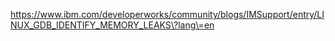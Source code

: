 https://www.ibm.com/developerworks/community/blogs/IMSupport/entry/LINUX_GDB_IDENTIFY_MEMORY_LEAKS\?lang\=en
